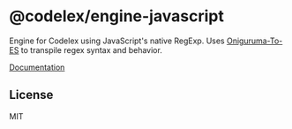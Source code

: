 # @codelex/engine-javascript

Engine for Codelex using JavaScript's native RegExp. Uses [Oniguruma-To-ES](https://github.com/slevithan/oniguruma-to-es) to transpile regex syntax and behavior.

[Documentation](https://codelex.style/guide/regex-engines)

## License

MIT
